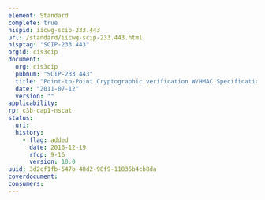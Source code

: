```yaml
---
element: Standard
complete: true
nispid: iicwg-scip-233.443
url: /standard/iicwg-scip-233.443.html
nisptag: "SCIP-233.443"
orgid: cis3cip
document:
  org: cis3cip
  pubnum: "SCIP-233.443"
  title: "Point-to-Point Cryptographic verification W/HMAC Specification Rev. 1.0."
  date: "2011-07-12"
  version: ""
applicability:
rp: c3b-cap1-nscat
status:
  uri: 
  history: 
    - flag: added
      date: 2016-12-19
      rfcp: 9-16
      version: 10.0
uuid: 3d2cf1fb-547b-48d2-98f9-11835b4cb8da
coverdocument:
consumers:
---
```

